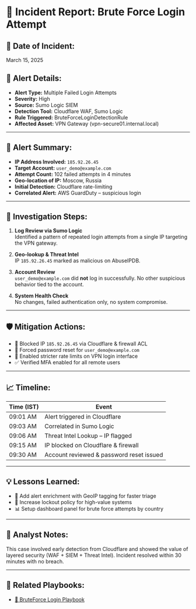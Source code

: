 # 🧾 Incident Report: Brute Force Login Attempt

## 📅 Date of Incident:
March 15, 2025

## 🚨 Alert Details:
- **Alert Type:** Multiple Failed Login Attempts
- **Severity:** High
- **Source:** Sumo Logic SIEM
- **Detection Tool:** Cloudflare WAF, Sumo Logic
- **Rule Triggered:** BruteForceLoginDetectionRule
- **Affected Asset:** VPN Gateway (vpn-secure01.internal.local)

---

## 👀 Alert Summary:
- **IP Address Involved:** `185.92.26.45`
- **Target Account:** `user_demo@example.com`
- **Attempt Count:** 102 failed attempts in 4 minutes
- **Geo-location of IP:** Moscow, Russia
- **Initial Detection:** Cloudflare rate-limiting
- **Correlated Alert:** AWS GuardDuty – suspicious login

---

## 🔎 Investigation Steps:

1. **Log Review via Sumo Logic**  
   Identified a pattern of repeated login attempts from a single IP targeting the VPN gateway.

2. **Geo-lookup & Threat Intel**  
   IP `185.92.26.45` marked as malicious on AbuseIPDB.

3. **Account Review**  
   `user_demo@example.com` did **not** log in successfully. No other suspicious behavior tied to the account.

4. **System Health Check**  
   No changes, failed authentication only, no system compromise.

---

## 🛡️ Mitigation Actions:

- 🚫 Blocked IP `185.92.26.45` via Cloudflare & firewall ACL
- 🔐 Forced password reset for `user_demo@example.com`
- 🔄 Enabled stricter rate limits on VPN login interface
- ✅ Verified MFA enabled for all remote users

---

## 📈 Timeline:

| Time (IST)       | Event                                    |
|------------------|-------------------------------------------|
| 09:01 AM         | Alert triggered in Cloudflare             |
| 09:03 AM         | Correlated in Sumo Logic                  |
| 09:06 AM         | Threat Intel Lookup – IP flagged          |
| 09:15 AM         | IP blocked on Cloudflare & firewall       |
| 09:30 AM         | Account reviewed & password reset issued  |

---

## 💡 Lessons Learned:

- 🚀 Add alert enrichment with GeoIP tagging for faster triage
- 🔐 Increase lockout policy for high-value systems
- 📊 Setup dashboard panel for brute force attempts by country

---

## 🧠 Analyst Notes:

This case involved early detection from Cloudflare and showed the value of layered security (WAF + SIEM + Threat Intel). Incident resolved within 30 minutes with no breach.

---

## 🔗 Related Playbooks:
- [🔐 BruteForce Login Playbook](Playbooks/BruteForce-Login-Attack-Playbook.md)
